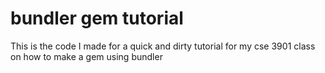 # bundler gem tutorial

This is the code I made for a quick and dirty tutorial for my cse 3901 class on how to make a gem using bundler
